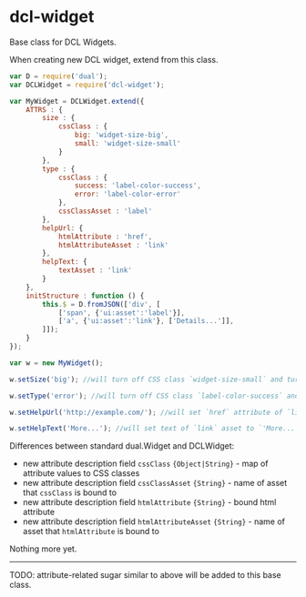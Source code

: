 # dcl-widget

Base class for DCL Widgets.

When creating new DCL widget, extend from this class.

```javascript
var D = require('dual');
var DCLWidget = require('dcl-widget');

var MyWidget = DCLWidget.extend({
    ATTRS : {
        size : {
            cssClass : {
                big: 'widget-size-big',
                small: 'widget-size-small'
            }
        },
        type : {
            cssClass : {
                success: 'label-color-success',
                error: 'label-color-error'
            },
            cssClassAsset : 'label'
        },
        helpUrl: {
            htmlAttribute : 'href',
            htmlAttributeAsset : 'link'
        },
        helpText: {
            textAsset : 'link'
        }
    },
    initStructure : function () {
        this.$ = D.fromJSON(['div', [
            ['span', {'ui:asset':'label'}],
            ['a', {'ui:asset':'link'}, ['Details...']],
        ]]);
    }
});

var w = new MyWidget();

w.setSize('big'); //will turn off CSS class `widget-size-small` and turn on `widget-size-big` of the root node (`'div'`)

w.setType('error'); //will turn off CSS class `label-color-success` and turn on `label-color-error` of `label` asset

w.setHelpUrl('http://example.com/'); //will set `href` attribute of `link` asset to `'http://example.com/'`

w.setHelpText('More...'); //will set text of `link` asset to `'More...'`
```

Differences between standard dual.Widget and DCLWidget:

 - new attribute description field `cssClass` `{Object|String}` - map of attribute values to CSS classes
 - new attribute description field `cssClassAsset` `{String}` - name of asset that `cssClass` is bound to
 - new attribute description field `htmlAttribute` `{String}` - bound html attribute
 - new attribute description field `htmlAttributeAsset` `{String}` - name of asset that `htmlAttribute` is bound to

Nothing more yet.

----

TODO: attribute-related sugar similar to above will be added to this base class.
